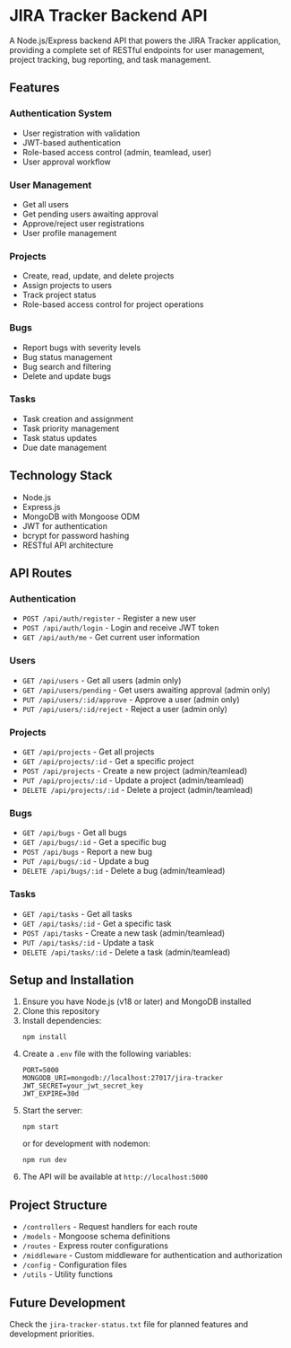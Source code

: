 # JIRA Tracker Backend API

A Node.js/Express backend API that powers the JIRA Tracker application, providing a complete set of RESTful endpoints for user management, project tracking, bug reporting, and task management.

## Features

### Authentication System
- User registration with validation
- JWT-based authentication
- Role-based access control (admin, teamlead, user)
- User approval workflow

### User Management
- Get all users
- Get pending users awaiting approval
- Approve/reject user registrations
- User profile management

### Projects
- Create, read, update, and delete projects
- Assign projects to users
- Track project status
- Role-based access control for project operations

### Bugs
- Report bugs with severity levels
- Bug status management
- Bug search and filtering
- Delete and update bugs

### Tasks
- Task creation and assignment
- Task priority management
- Task status updates
- Due date management

## Technology Stack

- Node.js
- Express.js
- MongoDB with Mongoose ODM
- JWT for authentication
- bcrypt for password hashing
- RESTful API architecture

## API Routes

### Authentication
- `POST /api/auth/register` - Register a new user
- `POST /api/auth/login` - Login and receive JWT token
- `GET /api/auth/me` - Get current user information

### Users
- `GET /api/users` - Get all users (admin only)
- `GET /api/users/pending` - Get users awaiting approval (admin only)
- `PUT /api/users/:id/approve` - Approve a user (admin only)
- `PUT /api/users/:id/reject` - Reject a user (admin only)

### Projects
- `GET /api/projects` - Get all projects
- `GET /api/projects/:id` - Get a specific project
- `POST /api/projects` - Create a new project (admin/teamlead)
- `PUT /api/projects/:id` - Update a project (admin/teamlead)
- `DELETE /api/projects/:id` - Delete a project (admin/teamlead)

### Bugs
- `GET /api/bugs` - Get all bugs
- `GET /api/bugs/:id` - Get a specific bug
- `POST /api/bugs` - Report a new bug
- `PUT /api/bugs/:id` - Update a bug
- `DELETE /api/bugs/:id` - Delete a bug (admin/teamlead)

### Tasks
- `GET /api/tasks` - Get all tasks
- `GET /api/tasks/:id` - Get a specific task
- `POST /api/tasks` - Create a new task (admin/teamlead)
- `PUT /api/tasks/:id` - Update a task
- `DELETE /api/tasks/:id` - Delete a task (admin/teamlead)

## Setup and Installation

1. Ensure you have Node.js (v18 or later) and MongoDB installed
2. Clone this repository
3. Install dependencies:
   ```
   npm install
   ```
4. Create a `.env` file with the following variables:
   ```
   PORT=5000
   MONGODB_URI=mongodb://localhost:27017/jira-tracker
   JWT_SECRET=your_jwt_secret_key
   JWT_EXPIRE=30d
   ```
5. Start the server:
   ```
   npm start
   ```
   or for development with nodemon:
   ```
   npm run dev
   ```
6. The API will be available at `http://localhost:5000`

## Project Structure

- `/controllers` - Request handlers for each route
- `/models` - Mongoose schema definitions
- `/routes` - Express router configurations
- `/middleware` - Custom middleware for authentication and authorization
- `/config` - Configuration files
- `/utils` - Utility functions

## Future Development

Check the `jira-tracker-status.txt` file for planned features and development priorities. 